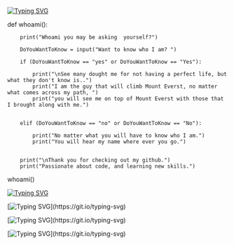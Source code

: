 [![Typing SVG](https://readme-typing-svg.herokuapp.com?lines=ALVAREZEG)](https://git.io/typing-svg)

def whoami():
        
        print("Whoami you may be asking  yourself?")

        DoYouWantToKnow = input("Want to know who I am? ")

        if (DoYouWantToKnow == "yes" or DoYouWantToKnow == "Yes"):

            print("\nSee many dought me for not having a perfect life, but what they don't know is..")
            print("I am the guy that will climb Mount Everst, no matter what comes across my path, ")
            print("you will see me on top of Mount Everst with those that I brought along with me.")
        

        elif (DoYouWantToKnow == "no" or DoYouWantToKnow == "No"):

            print("No matter what you will have to know who I am.")
            print("You will hear my name where ever you go.")
        

        print("\nThank you for checking out my github.")
        print("Passionate about code, and learning new skills.")
whoami()


[![Typing SVG](https://readme-typing-svg.herokuapp.com?lines=yay+-S+alvarezeg+programming+langs)](https://git.io/typing-svg)


[![Typing SVG](https://readme-typing-svg.herokuapp.com?lines=Downloaded+Python;)](https://git.io/typing-svg)

[![Typing SVG](https://readme-typing-svg.herokuapp.com?lines=Downloaded+Cpp;)](https://git.io/typing-svg)

[![Typing SVG](https://readme-typing-svg.herokuapp.com?lines=Downloaded+C;)](https://git.io/typing-svg)











